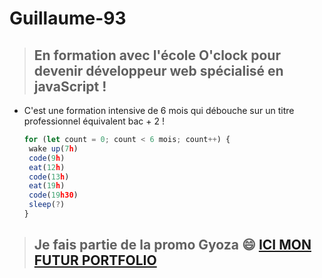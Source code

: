 # Guillaume-93

>## En formation avec l'école O'clock pour devenir développeur web spécialisé en javaScript !
- C'est une formation intensive de 6 mois qui débouche sur un titre professionnel équivalent bac + 2 !

   ``` js
   for (let count = 0; count < 6 mois; count++) {
    wake up(7h)
    code(9h)
    eat(12h)
    code(13h)
    eat(19h)
    code(19h30)
    sleep(?)
   }
   ```

>## Je fais partie de la promo Gyoza 😄 [ICI MON FUTUR PORTFOLIO](https://guillaume-93.github.io/Guillaume-93/)
